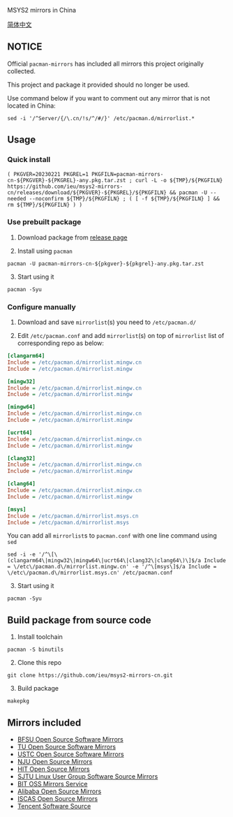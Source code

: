 MSYS2 mirrors in China

[简体中文](./README.md)

## NOTICE

Official `pacman-mirrors` has included all mirrors this project originally collected.

This project and package it provided should no longer be used.

Use command below if you want to comment out any mirror that is not located in China:

```shell
sed -i '/^Server/{/\.cn/!s/^/#/}' /etc/pacman.d/mirrorlist.*
```

## Usage

### Quick install

```shell
( PKGVER=20230221 PKGREL=1 PKGFILN=pacman-mirrors-cn-${PKGVER}-${PKGREL}-any.pkg.tar.zst ; curl -L -o ${TMP}/${PKGFILN} https://github.com/ieu/msys2-mirrors-cn/releases/download/${PKGVER}-${PKGREL}/${PKGFILN} && pacman -U --needed --noconfirm ${TMP}/${PKGFILN} ; ( [ -f ${TMP}/${PKGFILN} ] && rm ${TMP}/${PKGFILN} ) )
```

### Use prebuilt package

1. Download package from [release page](https://github.com/ieu/msys2-mirrors-cn/releases)

2. Install using `pacman`

```shell
pacman -U pacman-mirrors-cn-${pkgver}-${pkgrel}-any.pkg.tar.zst
```

3. Start using it

```shell
pacman -Syu
```

### Configure manually

1. Download and save `mirrorlist`(s) you need to `/etc/pacman.d/`

2. Edit `/etc/pacman.conf` and add `mirrorlist`(s) on top of `mirrorlist` list of corresponding repo as below:

```ini
[clangarm64]
Include = /etc/pacman.d/mirrorlist.mingw.cn
Include = /etc/pacman.d/mirrorlist.mingw

[mingw32]
Include = /etc/pacman.d/mirrorlist.mingw.cn
Include = /etc/pacman.d/mirrorlist.mingw

[mingw64]
Include = /etc/pacman.d/mirrorlist.mingw.cn
Include = /etc/pacman.d/mirrorlist.mingw

[ucrt64]
Include = /etc/pacman.d/mirrorlist.mingw.cn
Include = /etc/pacman.d/mirrorlist.mingw

[clang32]
Include = /etc/pacman.d/mirrorlist.mingw.cn
Include = /etc/pacman.d/mirrorlist.mingw

[clang64]
Include = /etc/pacman.d/mirrorlist.mingw.cn
Include = /etc/pacman.d/mirrorlist.mingw

[msys]
Include = /etc/pacman.d/mirrorlist.msys.cn
Include = /etc/pacman.d/mirrorlist.msys
```

You can add all `mirrorlist`s to `pacman.conf` with one line command using `sed`

```shell
sed -i -e '/^\[\(clangarm64\|mingw32\|mingw64\|ucrt64\|clang32\|clang64\)\]$/a Include = \/etc\/pacman.d\/mirrorlist.mingw.cn' -e '/^\[msys\]$/a Include = \/etc\/pacman.d\/mirrorlist.msys.cn' /etc/pacman.conf
```

3. Start using it

```shell
pacman -Syu
```

## Build package from source code

1. Install toolchain

```shell
pacman -S binutils
```

2. Clone this repo

```shell
git clone https://github.com/ieu/msys2-mirrors-cn.git
```

3. Build package

```shell
makepkg
```

## Mirrors included

* [BFSU Open Source Software Mirrors](https://mirrors.bfsu.edu.cn/)
* [TU Open Source Software Mirrors](https://mirrors.tuna.tsinghua.edu.cn/)
* [USTC Open Source Software Mirrors](https://mirrors.ustc.edu.cn/)
* [NJU Open Source Mirrors](https://mirrors.nju.edu.cn/)
* [HIT Open Source Mirrors](https://mirrors.hit.edu.cn/)
* [SJTU Linux User Group Software Source Mirrors](https://mirrors.sjtug.sjtu.edu.cn/)
* [BIT OSS Mirrors Service](https://mirrors.bit.edu.cn/)
* [Alibaba Open Source Mirrors](https://developer.aliyun.com/mirror/)
* [ISCAS Open Source Mirrors](https://mirror.iscas.ac.cn/)
* [Tencent Software Source](https://mirrors.cloud.tencent.com/)